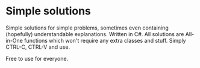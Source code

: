 # Simple solutions
Simple solutions for simple problems, sometimes even containing (hopefully) understandable explanations. Written in C#.
All solutions are All-in-One functions which won't require any extra classes and stuff. Simply CTRL-C, CTRL-V and use.

Free to use for everyone.
